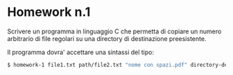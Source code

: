 # Homework n.1
Scrivere un programma in linguaggio C che permetta di copiare un numero arbitrario di file regolari su una directory di destinazione preesistente.

Il programma dovra' accettare una sintassi del tipo:

```bash   
$ homework-1 file1.txt path/file2.txt "nome con spazi.pdf" directory-destinazione
```

